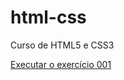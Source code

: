 # html-css
 Curso de HTML5 e CSS3

 <a href="html-css/exercicios/ex001/index.html">Executar o exercício 001</a>
